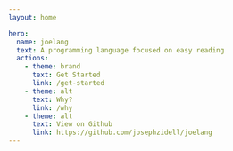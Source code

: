 ```yaml
---
layout: home

hero:
  name: joelang
  text: A programming language focused on easy reading
  actions:
    - theme: brand
      text: Get Started
      link: /get-started
    - theme: alt
      text: Why?
      link: /why
    - theme: alt
      text: View on Github
      link: https://github.com/josephzidell/joelang
---
```

